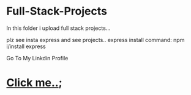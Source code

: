 # Full-Stack-Projects
In this folder i upload full stack projects...


plz see insta express and see projects..
express install command: npm i/install  express


Go To My Linkdin Profile  
# [Click me..]([www.linkedin.com/in/mohit-kumar-8850382aa](https://www.linkedin.com/in/mohit-kumar-8850382aa/)https://www.linkedin.com/in/mohit-kumar-8850382aa/);


